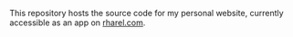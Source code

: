 
This repository hosts the source code for my personal website, currently accessible as an app on <a href="www.rharel.com">rharel.com</a>.
